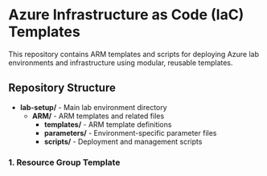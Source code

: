 # Azure Infrastructure as Code (IaC) Templates
This repository contains ARM templates and scripts for deploying Azure lab environments and infrastructure using modular, reusable templates.

## Repository Structure

- **lab-setup/** - Main lab environment directory
  - **ARM/** - ARM templates and related files
    - **templates/** - ARM template definitions
    - **parameters/** - Environment-specific parameter files
    - **scripts/** - Deployment and management scripts

### 1. Resource Group Template
